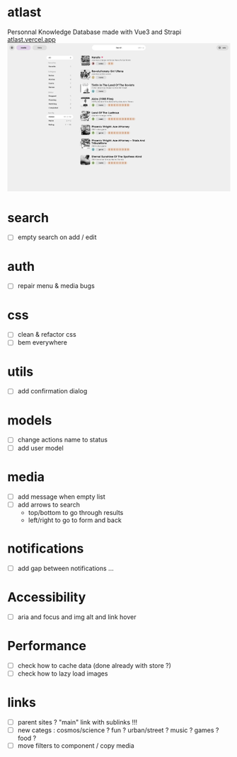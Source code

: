 # atlast
Personnal Knowledge Database made with Vue3 and Strapi
[atlast.vercel.app](https://atlast.vercel.app)
![atlast preview](atlast2.png?raw=true "Atlast preview")

# search
- [ ] empty search on add / edit

# auth
- [ ] repair menu & media bugs 

# css
- [ ] clean & refactor css
- [ ] bem everywhere

# utils
- [ ] add confirmation dialog

# models
- [ ] change actions name to status
- [ ] add user model

# media
- [ ] add message when empty list
- [ ] add arrows to search
  - top/bottom to go through results
  - left/right to go to form and back

# notifications
- [ ] add gap between notifications ...

# Accessibility
- [ ] aria and focus and img alt and link hover

# Performance
- [ ] check how to cache data (done already with store ?)
- [ ] check how to lazy load images

# links
- [ ] parent sites ? "main" link with sublinks !!!
- [ ] new categs : cosmos/science ? fun ? urban/street ? music ? games ? food ?
- [ ] move filters to component / copy media
